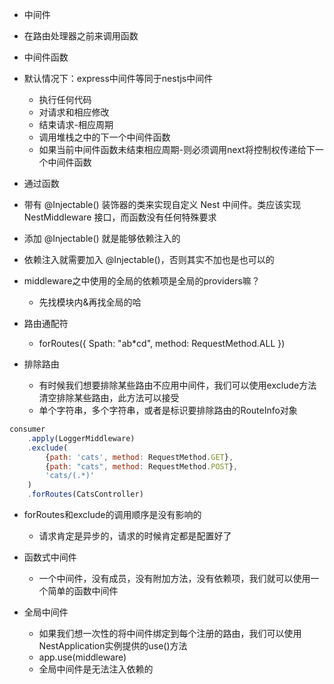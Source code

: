 - 中间件
- 在路由处理器之前来调用函数
- 中间件函数
- 默认情况下：express中间件等同于nestjs中间件
    - 执行任何代码
    - 对请求和相应修改
    - 结束请求-相应周期
    - 调用堆栈之中的下一个中间件函数
    - 如果当前中间件函数未结束相应周期-则必须调用next将控制权传递给下一个中间件函数

- 通过函数
- 带有 @Injectable() 装饰器的类来实现自定义 Nest 中间件。类应该实现 NestMiddleware 接口，而函数没有任何特殊要求
- 添加 @Injectable() 就是能够依赖注入的
- 依赖注入就需要加入 @Injectable()，否则其实不加也是也可以的
- middleware之中使用的全局的依赖项是全局的providers嘛？
    - 先找模块内&再找全局的哈

- 路由通配符
    - forRoutes({ Spath: "ab*cd", method: RequestMethod.ALL })

- 排除路由
    - 有时候我们想要排除某些路由不应用中间件，我们可以使用exclude方法清空排除某些路由，此方法可以接受
    - 单个字符串，多个字符串，或者是标识要排除路由的RouteInfo对象
```javascript
consumer
    .apply(LoggerMiddleware)
    .exclude(
        {path: 'cats', method: RequestMethod.GET},
        {path: "cats", method: RequestMethod.POST},
        'cats/(.*)'
    )
    .forRoutes(CatsController)


```

- forRoutes和exclude的调用顺序是没有影响的
    - 请求肯定是异步的，请求的时候肯定都是配置好了

- 函数式中间件
    - 一个中间件，没有成员，没有附加方法，没有依赖项，我们就可以使用一个简单的函数中间件


- 全局中间件
    - 如果我们想一次性的将中间件绑定到每个注册的路由，我们可以使用NestApplication实例提供的use()方法
    - app.use(middleware)
    - 全局中间件是无法注入依赖的
